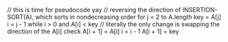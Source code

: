 // this is time for pseudocode yay
// reversing the direction of INSERTION-SORT(A), which sorts in nondecreasing order
for j = 2 to A.length
    key = A[j]
    i = j - 1
    while i > 0 and A[i] < key
    // literally the only change is swapping the direction of the A[i] check
        A[i + 1] = A[i]
        i = i - 1
    A[i + 1] = key
